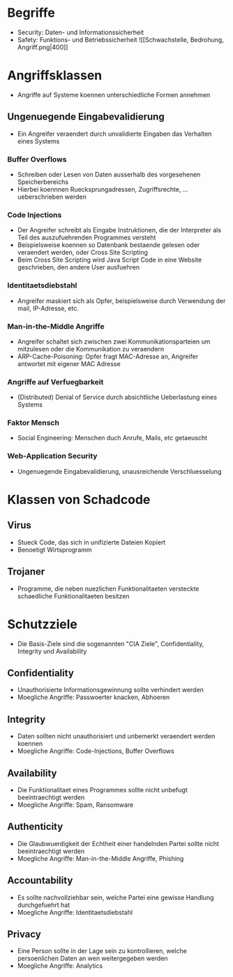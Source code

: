 # Begriffe
- Security: Daten- und Informationssicherheit
- Safety: Funktions- und Betriebssicherheit 
 ![[Schwachstelle, Bedrohung, Angriff.png|400]]
# Angriffsklassen
- Angriffe auf Systeme koennen unterschiedliche Formen annehmen
## Ungenuegende Eingabevalidierung
- Ein Angreifer veraendert durch unvalidierte Eingaben das Verhalten eines Systems
### Buffer Overflows
- Schreiben oder Lesen von Daten ausserhalb des vorgesehenen Speicherbereichs
- Hierbei koennnen Ruecksprungadressen, Zugriffsrechte, ... ueberschrieben werden
### Code Injections
- Der Angreifer schreibt als Eingabe Instruktionen, die der Interpreter als Teil des auszufuehrenden Programmes versteht
- Beispielsweise koennen so Datenbank bestaende gelesen oder veraendert werden, oder Cross Site Scripting
- Beim Cross Site Scripting wird Java Script Code in eine Website geschrieben, den andere User ausfuehren
### Identitaetsdiebstahl
- Angreifer maskiert sich als Opfer, beispielsweise durch Verwendung der mail, IP-Adresse, etc.
### Man-in-the-Middle Angriffe
- Angreifer schaltet sich zwischen zwei Kommunikationsparteien um mitzulesen oder die Kommunikation zu veraendern
- ARP-Cache-Poisoning: Opfer fragt MAC-Adresse an, Angreifer antwortet mit eigener MAC Adresse
### Angriffe auf Verfuegbarkeit
- (Distributed) Denial of Service durch absichtliche Ueberlastung eines Systems
### Faktor Mensch 
- Social Engineering: Menschen duch Anrufe, Mails, etc getaeuscht
### Web-Application Security
- Ungenuegende Eingabevalidierung, unausreichende Verschluesselung
# Klassen von Schadcode
## Virus
- Stueck Code, das sich in unifizierte Dateien Kopiert
- Benoetigt Wirtsprogramm
## Trojaner
 - Programme, die neben nuezlichen Funktionalitaeten versteckte schaedliche Funktionalitaeten besitzen
# Schutzziele
- Die Basis-Ziele sind die sogenannten "CIA Ziele", Confidentiality, Integrity und Availability
## Confidentiality
- Unauthorisierte Informationsgewinnung sollte verhindert werden
- Moegliche Angriffe: Passwoerter knacken, Abhoeren
## Integrity
- Daten sollten nicht unauthorisiert und unbemerkt veraendert werden koennen
- Moegliche Angriffe: Code-Injections, Buffer Overflows
## Availability
- Die Funktionalitaet eines Programmes sollte nicht unbefugt beeintraechtigt werden
- Moegliche Angriffe: Spam, Ransomware
## Authenticity
- Die Glaubwuerdigkeit der Echtheit einer handelnden Partei sollte nicht beeintraechtigt werden
- Moegliche Angriffe: Man-in-the-Middle Angriffe, Phishing
## Accountability
- Es sollte nachvollziehbar sein, welche Partei eine gewisse Handlung durchgefuehrt hat
- Moegliche Angriffe: Identitaetsdiebstahl
## Privacy
- Eine Person sollte in der Lage sein zu kontrollieren, welche persoenlichen Daten an wen weitergegeben werden
- Moegliche Angriffe: Analytics

